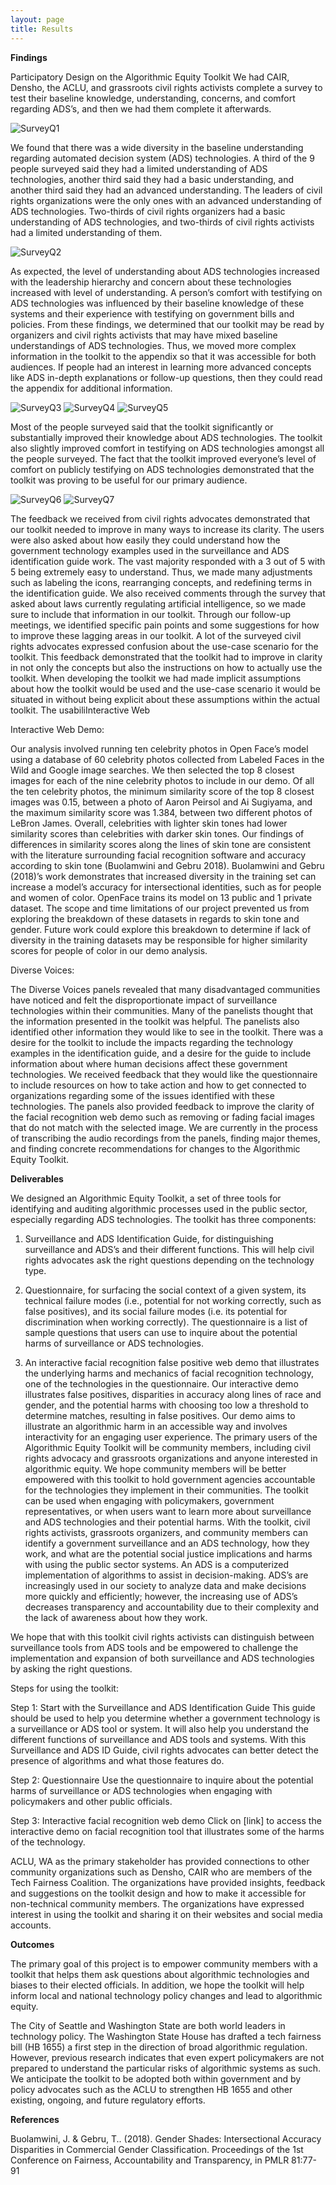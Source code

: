 ```yaml
---
layout: page
title: Results
---
```


**Findings**

Participatory Design on the Algorithmic Equity Toolkit
We had CAIR, Densho, the ACLU, and grassroots civil rights activists complete a survey to test their baseline knowledge, understanding, concerns, and comfort regarding ADS’s, and then we had them complete it afterwards. 

![SurveyQ1](toolkit_survey_img1.png)

We found that there was a wide diversity in the baseline understanding regarding automated decision system (ADS) technologies. A third of the 9 people surveyed said they had a limited understanding of ADS technologies, another third said they had a basic understanding, and another third said they had an advanced understanding. The leaders of civil rights organizations were the only ones with an advanced understanding of ADS technologies. Two-thirds of civil rights organizers had a basic understanding of ADS technologies, and two-thirds of civil rights activists had a limited understanding of them. 

![SurveyQ2](toolkit_survey_img2.png)

As expected, the level of understanding about ADS technologies increased with the leadership hierarchy and concern about these technologies increased with level of understanding. A person’s comfort with testifying on ADS technologies was influenced by their baseline knowledge of these systems and their experience with testifying on government bills and policies. From these findings, we determined that our toolkit may be read by organizers and civil rights activists that may have mixed baseline understandings of ADS technologies. Thus, we moved more complex information in the toolkit to the appendix so that it was accessible for both audiences. If people had an interest in learning more advanced concepts like ADS in-depth explanations or follow-up questions, then they could read the appendix for additional information.

![SurveyQ3](toolkit_survey_img4.png)
![SurveyQ4](toolkit_survey_img5.png)
![SurveyQ5](toolkit_survey_img6.png)

Most of the people surveyed said that the toolkit significantly or substantially improved their knowledge about ADS technologies. The toolkit also slightly improved comfort in testifying on ADS technologies amongst all the people surveyed. The fact that the toolkit improved everyone’s level of comfort on publicly testifying on ADS technologies demonstrated that the toolkit was proving to be useful for our primary audience.

![SurveyQ6](toolkit_survey_img7.png)
![SurveyQ7](toolkit_survey_img8.png)

The feedback we received from civil rights advocates demonstrated that our toolkit needed to improve in many ways to increase its clarity. The users were also asked about how easily they could understand how the government technology examples used in the surveillance and ADS identification guide work. The vast majority responded with a 3 out of 5 with 5 being extremely easy to understand. Thus, we made many adjustments such as labeling the icons, rearranging concepts, and redefining terms in the identification guide. We also received comments through the survey that asked about laws currently regulating artificial intelligence, so we made sure to include that information in our toolkit. Through our follow-up meetings, we identified specific pain points and some suggestions for how to improve these lagging areas in our toolkit. A lot of the surveyed civil rights advocates expressed confusion about the use-case scenario for the toolkit.  This feedback demonstrated that the toolkit had to improve in clarity in not only the concepts but also the instructions on how to actually use the toolkit. When developing the toolkit we had made implicit assumptions about how the toolkit would be used and the use-case scenario it would be situated in without being explicit about these assumptions within the actual toolkit. The usabiliInteractive Web 

Interactive Web Demo:

Our analysis involved running ten celebrity photos in Open Face’s model using a database of 60 celebrity photos collected from Labeled Faces in the Wild and Google image searches. We then selected the top 8 closest images for each of the nine celebrity photos to include in our demo. Of all the ten celebrity photos, the minimum similarity score of the top 8 closest images was 0.15, between a photo of Aaron Peirsol and Ai Sugiyama, and the maximum similarity score was 1.384, between two different photos of LeBron James. Overall, celebrities with lighter skin tones had lower similarity scores than celebrities with darker skin tones.
Our findings of differences in similarity scores along the lines of skin tone are consistent with the literature surrounding facial recognition software and accuracy according to skin tone (Buolamwini and Gebru 2018). Buolamwini and Gebru (2018)’s work demonstrates that increased diversity in the training set can increase a model’s accuracy for intersectional identities, such as  for people and women of color. OpenFace trains its model on 13 public and 1 private dataset. The scope and time limitations of our project prevented us from exploring the breakdown of these datasets in regards to skin tone and gender. Future work could explore this breakdown to determine if lack of diversity in the training datasets may be responsible for higher similarity scores for people of color in our demo analysis. 

Diverse Voices:

The Diverse Voices panels revealed that many disadvantaged communities have noticed and felt the disproportionate impact of surveillance technologies within their communities. Many of the panelists thought that the information presented in the toolkit was helpful. The panelists also identified other information they would like to see in the toolkit. There was a desire for the toolkit to include the impacts regarding the technology examples in the identification guide, and a desire for the guide to include information about where human decisions affect these government technologies. We received feedback that they would like the questionnaire to include resources on how to take action and how to get connected to organizations regarding some of the issues identified with these technologies. The panels also provided feedback to improve the clarity of the facial recognition web demo such as removing or fading facial images that do not match with the selected image. We are currently in the process of transcribing the audio recordings from the panels, finding major themes, and finding concrete recommendations for changes to the Algorithmic Equity Toolkit.

**Deliverables**

We designed an Algorithmic Equity Toolkit, a set of three tools for identifying and auditing algorithmic processes used in the public sector, especially regarding ADS technologies. The toolkit has three components:

1. Surveillance and ADS Identification Guide, for distinguishing surveillance and ADS’s and their different functions. This will help civil rights advocates ask the right questions depending on the technology type.

2. Questionnaire, for surfacing the social context of a given system, its technical failure modes (i.e., potential for not working correctly, such as false positives), and its social failure modes (i.e. its potential for discrimination when working correctly). The questionnaire is a list of sample questions that users can use to inquire about the potential harms of surveillance or ADS technologies.

3. An interactive facial recognition false positive web demo that illustrates the underlying harms and mechanics of facial recognition technology, one of the technologies in the questionnaire. Our interactive demo illustrates false positives, disparities in accuracy along lines of race and gender, and the potential harms with choosing too low a threshold to determine matches, resulting in false positives. Our demo aims to illustrate an algorithmic harm in an accessible way and involves interactivity for an engaging user experience.
The primary users of the Algorithmic Equity Toolkit will be community members, including civil rights advocacy and grassroots organizations and anyone interested in algorithmic equity. We hope community members will be better empowered with this toolkit to hold government agencies accountable for the technologies they implement in their communities. The toolkit can be used when engaging with policymakers, government representatives, or when users want to learn more about surveillance and ADS technologies and their potential harms.
With the toolkit, civil rights activists, grassroots organizers, and community members can identify a government surveillance and an ADS technology, how they work, and what are the potential social justice implications and harms with using the public sector systems. An ADS is a computerized implementation of algorithms to assist in decision-making. ADS’s are increasingly used in our society to analyze data and make decisions more quickly and efficiently; however, the increasing use of ADS’s decreases transparency and accountability due to their complexity and the lack of awareness about how they work.

We hope that with this toolkit civil rights activists can distinguish between surveillance tools from ADS tools and be empowered to challenge the implementation and expansion of both surveillance and ADS technologies by asking the right questions.

Steps for using the toolkit:

Step 1: Start with the Surveillance and ADS Identification Guide
This guide should be used to help you determine whether a government technology is a surveillance or ADS tool or system. It will also help you understand the different functions of surveillance and ADS tools and systems. With this Surveillance and ADS ID Guide, civil rights advocates can better detect the presence of algorithms and what those features do.

Step 2: Questionnaire
Use the questionnaire to inquire about the potential harms of surveillance or ADS technologies when engaging with policymakers and other public officials.

Step 3: Interactive facial recognition web demo
Click on [link]  to access the interactive demo on facial recognition tool that illustrates some of the harms of the technology. 

ACLU, WA as the primary stakeholder has provided connections to other community organizations such as Densho, CAIR who are members of the Tech Fairness Coalition. The organizations have provided insights, feedback and suggestions on the toolkit design and how to make it accessible for non-technical community members. The organizations have expressed interest in using the toolkit and sharing it on their websites and social media accounts.

**Outcomes**

The primary goal of this project is to empower community members with a toolkit that helps them ask questions about algorithmic technologies and biases to their elected officials. In addition, we hope the toolkit will help inform local and national technology policy changes and lead to algorithmic equity.

The City of Seattle and Washington State are both world leaders in technology policy. The Washington State House has drafted a tech fairness bill (HB 1655) a first step in the direction of broad algorithmic regulation. However, previous research indicates that even expert policymakers are not prepared to understand the particular risks of algorithmic systems as such. We anticipate the toolkit to be adopted both within government and by policy advocates such as the ACLU to strengthen HB 1655 and other existing, ongoing, and future regulatory efforts. 

**References**

Buolamwini, J. & Gebru, T.. (2018). Gender Shades: Intersectional Accuracy Disparities in Commercial Gender Classification. Proceedings of the 1st Conference on Fairness, Accountability and Transparency, in PMLR 81:77-91
